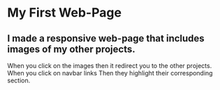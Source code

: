 # My First Web-Page
## I made a responsive web-page that includes images of my other projects.
When you click on the images
then it redirect you to the other projects.
When you click on navbar links
Then they highlight their corresponding section.
